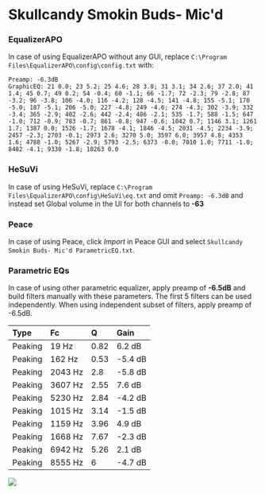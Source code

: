 # Skullcandy Smokin Buds- Mic'd

### EqualizerAPO
In case of using EqualizerAPO without any GUI, replace `C:\Program Files\EqualizerAPO\config\config.txt`
with:
```
Preamp: -6.3dB
GraphicEQ: 21 0.0; 23 5.2; 25 4.6; 28 3.8; 31 3.1; 34 2.6; 37 2.0; 41 1.4; 45 0.7; 49 0.2; 54 -0.4; 60 -1.1; 66 -1.7; 72 -2.3; 79 -2.8; 87 -3.2; 96 -3.8; 106 -4.0; 116 -4.2; 128 -4.5; 141 -4.8; 155 -5.1; 170 -5.0; 187 -5.1; 206 -5.0; 227 -4.8; 249 -4.6; 274 -4.3; 302 -3.9; 332 -3.4; 365 -2.9; 402 -2.6; 442 -2.4; 486 -2.1; 535 -1.7; 588 -1.5; 647 -1.0; 712 -0.9; 783 -0.7; 861 -0.8; 947 -0.6; 1042 0.7; 1146 3.1; 1261 1.7; 1387 0.0; 1526 -1.7; 1678 -4.1; 1846 -4.5; 2031 -4.5; 2234 -3.9; 2457 -2.3; 2703 -0.1; 2973 2.6; 3270 5.0; 3597 6.0; 3957 4.8; 4353 1.6; 4788 -1.0; 5267 -2.9; 5793 -2.5; 6373 -0.0; 7010 1.0; 7711 -1.0; 8482 -4.1; 9330 -1.8; 10263 0.0
```

### HeSuVi
In case of using HeSuVi, replace `C:\Program Files\EqualizerAPO\config\HeSuVi\eq.txt` and omit `Preamp:
-6.3dB` and instead set Global volume in the UI for both channels to **-63**

### Peace
In case of using Peace, click *Import* in Peace GUI and select `Skullcandy Smokin Buds- Mic'd ParametricEQ.txt`.

### Parametric EQs
In case of using other parametric equalizer, apply preamp of **-6.5dB** and build filters manually
with these parameters. The first 5 filters can be used independently.
When using independent subset of filters, apply preamp of -6.5dB.

| Type    | Fc      |    Q | Gain    |
|:--------|:--------|:-----|:--------|
| Peaking | 19 Hz   | 0.82 | 6.2 dB  |
| Peaking | 162 Hz  | 0.53 | -5.4 dB |
| Peaking | 2043 Hz | 2.8  | -5.8 dB |
| Peaking | 3607 Hz | 2.55 | 7.6 dB  |
| Peaking | 5230 Hz | 2.84 | -4.2 dB |
| Peaking | 1015 Hz | 3.14 | -1.5 dB |
| Peaking | 1159 Hz | 3.96 | 4.9 dB  |
| Peaking | 1668 Hz | 7.67 | -2.3 dB |
| Peaking | 6942 Hz | 5.26 | 2.1 dB  |
| Peaking | 8555 Hz | 6    | -4.7 dB |

![](https://raw.githubusercontent.com/jaakkopasanen/AutoEq/master/results/headphonecom/sbaf-serious/Skullcandy%20Smokin%20Buds-%20Mic'd/Skullcandy%20Smokin%20Buds-%20Mic'd.png)